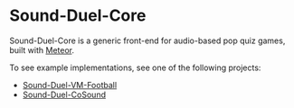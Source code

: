 Sound-Duel-Core
===============

Sound-Duel-Core is a generic front-end for audio-based pop quiz games, built with [Meteor](https://www.meteor.com/).

To see example implementations, see one of the following projects:
  * [Sound-Duel-VM-Football](https://github.com/bitblueprint/Sound-Duel-VM-Football)
  * [Sound-Duel-CoSound](https://github.com/bitblueprint/Sound-Duel-CoSound)
